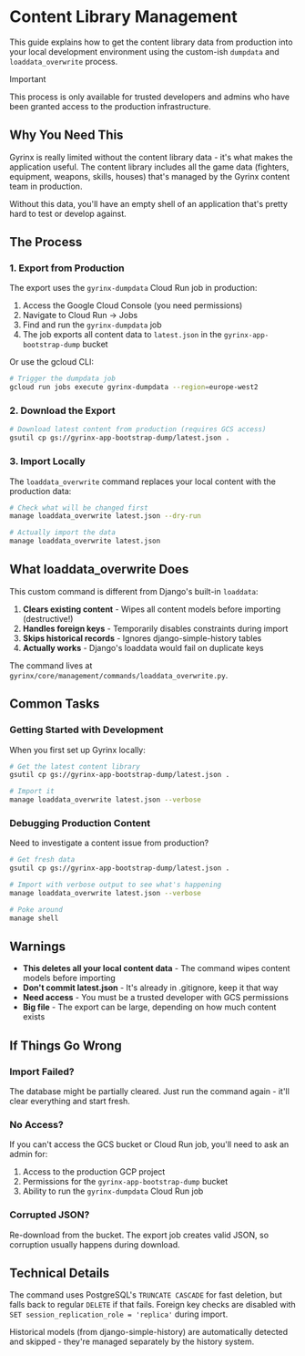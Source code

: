 # Content Library Management

This guide explains how to get the content library data from production into your local development environment using the custom-ish `dumpdata` and `loaddata_overwrite` process.

> [!IMPORTANT]
> This process is only available for trusted developers and admins who have been granted access to the production infrastructure.

## Why You Need This

Gyrinx is really limited without the content library data - it's what makes the application useful. The content library includes all the game data (fighters, equipment, weapons, skills, houses) that's managed by the Gyrinx content team in production.

Without this data, you'll have an empty shell of an application that's pretty hard to test or develop against.

## The Process

### 1. Export from Production

The export uses the `gyrinx-dumpdata` Cloud Run job in production:

1. Access the Google Cloud Console (you need permissions)
2. Navigate to Cloud Run → Jobs
3. Find and run the `gyrinx-dumpdata` job
4. The job exports all content data to `latest.json` in the `gyrinx-app-bootstrap-dump` bucket

Or use the gcloud CLI:

```bash
# Trigger the dumpdata job
gcloud run jobs execute gyrinx-dumpdata --region=europe-west2
```

### 2. Download the Export

```bash
# Download latest content from production (requires GCS access)
gsutil cp gs://gyrinx-app-bootstrap-dump/latest.json .
```

### 3. Import Locally

The `loaddata_overwrite` command replaces your local content with the production data:

```bash
# Check what will be changed first
manage loaddata_overwrite latest.json --dry-run

# Actually import the data
manage loaddata_overwrite latest.json
```

## What loaddata_overwrite Does

This custom command is different from Django's built-in `loaddata`:

1. **Clears existing content** - Wipes all content models before importing (destructive!)
2. **Handles foreign keys** - Temporarily disables constraints during import
3. **Skips historical records** - Ignores django-simple-history tables
4. **Actually works** - Django's loaddata would fail on duplicate keys

The command lives at `gyrinx/core/management/commands/loaddata_overwrite.py`.

## Common Tasks

### Getting Started with Development

When you first set up Gyrinx locally:

```bash
# Get the latest content library
gsutil cp gs://gyrinx-app-bootstrap-dump/latest.json .

# Import it
manage loaddata_overwrite latest.json --verbose
```

### Debugging Production Content

Need to investigate a content issue from production?

```bash
# Get fresh data
gsutil cp gs://gyrinx-app-bootstrap-dump/latest.json .

# Import with verbose output to see what's happening
manage loaddata_overwrite latest.json --verbose

# Poke around
manage shell
```

## Warnings

- **This deletes all your local content data** - The command wipes content models before importing
- **Don't commit latest.json** - It's already in .gitignore, keep it that way
- **Need access** - You must be a trusted developer with GCS permissions
- **Big file** - The export can be large, depending on how much content exists

## If Things Go Wrong

### Import Failed?

The database might be partially cleared. Just run the command again - it'll clear everything and start fresh.

### No Access?

If you can't access the GCS bucket or Cloud Run job, you'll need to ask an admin for:
1. Access to the production GCP project
2. Permissions for the `gyrinx-app-bootstrap-dump` bucket
3. Ability to run the `gyrinx-dumpdata` Cloud Run job

### Corrupted JSON?

Re-download from the bucket. The export job creates valid JSON, so corruption usually happens during download.

## Technical Details

The command uses PostgreSQL's `TRUNCATE CASCADE` for fast deletion, but falls back to regular `DELETE` if that fails. Foreign key checks are disabled with `SET session_replication_role = 'replica'` during import.

Historical models (from django-simple-history) are automatically detected and skipped - they're managed separately by the history system.
